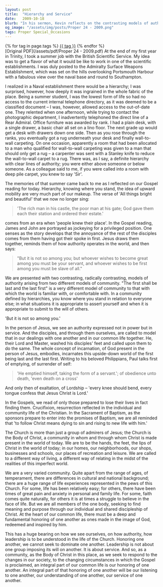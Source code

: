 ```yaml
---
layout: post
title:  "Hierarchy and Service"
date:   2009-10-18
blurb: "In his sermon, Kevin reflects on the contrasting models of authority and community presented in the Gospel reading. He draws parallels between his experiences in a rigidly hierarchical naval establishment and the teachings of Jesus, who emphasized service over authority. Kevin underscores the Christian call to a different way of living, where leadership is about service and the community honors each member as part of the Body of Christ."
og_image: "/assets/img/posts/Proper 24 - 2009.png"
tags: Proper Special_Occasions
---    
```

<div class="tag-pills">
    {% for tag in page.tags %}
    <a href="{{ site.baseurl }}/tag/{{ tag | slugify }}" class="tag-pill">{{ tag }}</a>
    {% endfor %}
</div>
[Original PDF](/assets/pdf/Proper 24 - 2009.pdf)
At the end of my first year in Trinity, I took a summer job with the British Scientific Service. My idea was to get a flavor of what it would be like to work in one of the scientific establishments. I was duly posted to the Admiralty Surface Weapons Establishment, which was set on the hills overlooking Portsmouth Harbour with a fabulous view over the naval base and round to Southampton.

I realized in a Naval establishment there would be a hierarchy; I was surprised, however, how deeply it was ingrained in the whole fabric of the place. Being a summer student, I was the lowest form of life so had no access to the current internal telephone directory, as it was deemed to be a classified document – I was, however, allowed access to the out-of-date one. They relented when one afternoon, while trying to contact the photographic department, I inadvertently telephoned the direct line of a Rear Admiral. Office furniture was awarded by rank. I had a plain desk, with a single drawer, a basic chair all set on a lino floor. The next grade up would get a desk with drawers down one side. Then as you rose through the ranks, you eventually got a rug underneath your desk and finally wall-to-wall carpeting. On one occasion, apparently a room that had been allocated to a man who qualified for wall-to-wall carpeting was given to a man that should only get a rug – a carpenter was sent with a Stanley knife to reduce the wall-to-wall carpet to a rug. There was, as I say, a definite hierarchy with clear lines of authority; you were either above someone or below someone. As a colleague said to me, if you were called into a room with deep pile carpet, you knew to say 'Sir'.

The memories of that summer came back to me as I reflected on our Gospel reading for today. Hierarchy, knowing where you stand, the idea of upward mobility are very much part of our makeup. The verse of 'All things bright and beautiful' that we now no longer sing:

> 'The rich man in his castle,
> the poor man at his gate;
> God gave them each their station
> and ordered their estate.'

comes from an era when 'people knew their place'. In the Gospel reading, James and John are portrayed as jockeying for a privileged position. One senses as the story develops that the annoyance of the rest of the disciples comes from them having got their spoke in first. Jesus draws them together, reminds them of how authority operates in the world, and then says:

> "But it is not so among you; but whoever wishes to become great among you must be your servant, and whoever wishes to be first among you must be slave of all."

We are presented with two contrasting, radically contrasting, models of authority arising from two different models of community. "The first shall be last and the last first" is a very different model of community to that with which the world is familiar with, or comfortable with. In a community defined by hierarchies, you know where you stand in relation to everyone else; in what situations it is appropriate to assert yourself and when it is appropriate to submit to the will of others.

'But it is not so among you.'

In the person of Jesus, we see an authority expressed not in power but in service. And the disciples, and through them ourselves, are called to model that in our dealings with one another and in our common life together. He, their Lord and Master, washed his disciples' feet and called upon them to do the same. The whole concept of incarnation, of God present in the person of Jesus, embodies, incarnates this upside-down world of the first being last and the last first. Writing to his beloved Philippians, Paul talks first of emptying, of surrender of self:

> 'He emptied himself, taking the form of a servant.'; of obedience unto death, 'even death on a cross'

And only then of exaltation, of Lordship – 'every knee should bend, every tongue confess that Jesus Christ is Lord.'

In the Gospels, we read of only those prepared to lose their lives in fact finding them. Crucifixion, resurrection reflected in the individual and community life of the Christian. In the Sacrament of Baptism, as the sponsors prepare to enter into the promises of Baptism, we are all reminded that 'to follow Christ means dying to sin and rising to new life with him.'

The Church is more than just a group of admirers of Jesus; the Church is the Body of Christ, a community in whom and through whom Christ is made present in the world of today. We are to be the hands, the feet, the lips of Christ in the world of today; in our homes, our neighborhoods, our shops, businesses and schools, our places of recreation and leisure. We are called to a different way of living, a different way of relating in the midst of the realities of this imperfect world.

We are a very varied community. Quite apart from the range of ages, of temperament, there are differences in cultural and national background; there are a huge range of life experiences represented in the pews of this Church. For some, life has been relatively easy; for others, there have been times of great pain and anxiety in personal and family life. For some, faith comes quite naturally, for others it is at times a struggle to believe in the face of life. But we are all members of the one body, seeking to find meaning and purpose through our individual and shared discipleship of Christ. At the heart of our common life, there must be a deep and fundamental honoring of one another as ones made in the image of God, redeemed and inspired by him.

This has a huge bearing on how we see ourselves, on how authority, how leadership is to be understood in the life of the Church. Honoring one another, we cannot seek to dominate one another. Leadership is not about one group imposing its will on another. It is about service. And so, as a community, as the Body of Christ in this place, as we seek to respond to the changes in our society, to the changing circumstances in which the Gospel is proclaimed, an integral part of our common life is our honoring of one another. An integral part of that honoring of one another will be our listening to one another, our understanding of one another, our service of one another.
